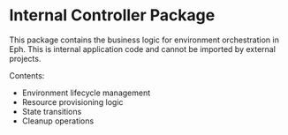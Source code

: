 # Internal Controller Package

This package contains the business logic for environment orchestration in Eph.
This is internal application code and cannot be imported by external projects.

Contents:
- Environment lifecycle management
- Resource provisioning logic
- State transitions
- Cleanup operations
